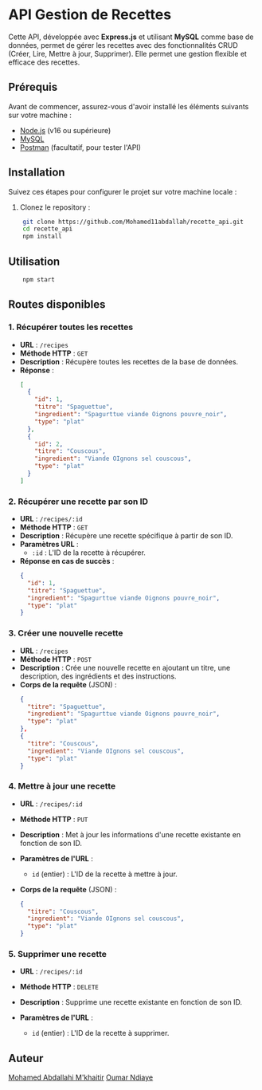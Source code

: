 # API Gestion de Recettes

Cette API, développée avec **Express.js** et utilisant **MySQL** comme base de données, permet de gérer les recettes avec des fonctionnalités CRUD (Créer, Lire, Mettre à jour, Supprimer). Elle permet une gestion flexible et efficace des recettes.

## Prérequis

Avant de commencer, assurez-vous d'avoir installé les éléments suivants sur votre machine :

- [Node.js](https://nodejs.org/) (v16 ou supérieure)
- [MySQL](https://www.mysql.com/)
- [Postman](https://www.postman.com/) (facultatif, pour tester l'API)

## Installation

Suivez ces étapes pour configurer le projet sur votre machine locale :

1. Clonez le repository :

```bash
    git clone https://github.com/Mohamed11abdallah/recette_api.git
    cd recette_api
    npm install
```

## Utilisation

```bash
    npm start
```

## Routes disponibles

### 1. Récupérer toutes les recettes

- **URL** : `/recipes`
- **Méthode HTTP** : `GET`
- **Description** : Récupère toutes les recettes de la base de données.
- **Réponse** :
  ```json
  [
    {
      "id": 1,
      "titre": "Spaguettue",
      "ingredient": "Spagurttue viande Oignons pouvre_noir",
      "type": "plat"
    },
    {
      "id": 2,
      "titre": "Couscous",
      "ingredient": "Viande OIgnons sel couscous",
      "type": "plat"
    }
  ]
  ```

### 2. Récupérer une recette par son ID

- **URL** : `/recipes/:id`
- **Méthode HTTP** : `GET`
- **Description** : Récupère une recette spécifique à partir de son ID.
- **Paramètres URL** :
  - `:id` : L'ID de la recette à récupérer.
- **Réponse en cas de succès** :
  ```json
  {
    "id": 1,
    "titre": "Spaguettue",
    "ingredient": "Spagurttue viande Oignons pouvre_noir",
    "type": "plat"
  }
  ```

### 3. Créer une nouvelle recette

- **URL** : `/recipes`
- **Méthode HTTP** : `POST`
- **Description** : Crée une nouvelle recette en ajoutant un titre, une description, des ingrédients et des instructions.
- **Corps de la requête** (JSON) :
  ```json
  {
    "titre": "Spaguettue",
    "ingredient": "Spagurttue viande Oignons pouvre_noir",
    "type": "plat"
  },
  {
    "titre": "Couscous",
    "ingredient": "Viande OIgnons sel couscous",
    "type": "plat"
  }
  ```

### 4. Mettre à jour une recette

- **URL** : `/recipes/:id`
- **Méthode HTTP** : `PUT`
- **Description** : Met à jour les informations d'une recette existante en fonction de son ID.

- **Paramètres de l'URL** :

  - `id` (entier) : L'ID de la recette à mettre à jour.

- **Corps de la requête** (JSON) :
  ```json
  {
    "titre": "Couscous",
    "ingredient": "Viande OIgnons sel couscous",
    "type": "plat"
  }
  ```

### 5. Supprimer une recette

- **URL** : `/recipes/:id`
- **Méthode HTTP** : `DELETE`
- **Description** : Supprime une recette existante en fonction de son ID.

- **Paramètres de l'URL** :
  - `id` (entier) : L'ID de la recette à supprimer.

## Auteur

[Mohamed Abdallahi M'khaitir](https://github.com/Mohamed11abdallah)
[Oumar Ndiaye](https://github.com/OUMARNDIAYE49/OumarNDIAYE)
